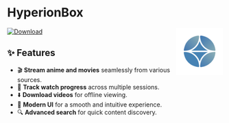 # HyperionBox 
[<img src="https://github.com/GoodDay360/HyperionBox/blob/main/src/assets/images/icon.png?raw=true" align="right" title="Maestral" width="110" height="110"> ](https://github.com/GoodDay360/Tempest-Launcher)
[![Download](https://img.shields.io/badge/Download-GitHub-blue?style=for-the-badge&logo=github)](https://github.com/GoodDay360/HyperionBox/releases/latest)

## ✨ Features
- 🎬 **Stream anime and movies** seamlessly from various sources.
- 📌 **Track watch progress** across multiple sessions.
- ⬇️ **Download videos** for offline viewing.
- 🎨 **Modern UI** for a smooth and intuitive experience.
- 🔍 **Advanced search** for quick content discovery.